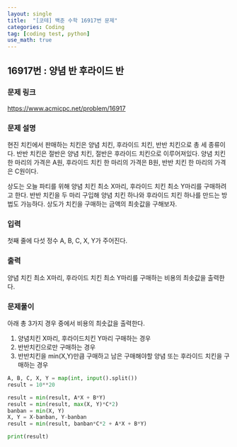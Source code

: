 ```yaml
---
layout: single
title:  "[코테] 백준 수학 16917번 문제"
categories: Coding
tag: [coding test, python]
use_math: true
---
```


## 16917번 : 양념 반 후라이드 반
### 문제 링크
<https://www.acmicpc.net/problem/16917>

### 문제 설명
현진 치킨에서 판매하는 치킨은 양념 치킨, 후라이드 치킨, 반반 치킨으로 총 세 종류이다. 반반 치킨은 절반은 양념 치킨, 절반은 후라이드 치킨으로 이루어져있다. 양념 치킨 한 마리의 가격은 A원, 후라이드 치킨 한 마리의 가격은 B원, 반반 치킨 한 마리의 가격은 C원이다.

상도는 오늘 파티를 위해 양념 치킨 최소 X마리, 후라이드 치킨 최소 Y마리를 구매하려고 한다. 반반 치킨을 두 마리 구입해 양념 치킨 하나와 후라이드 치킨 하나를 만드는 방법도 가능하다. 상도가 치킨을 구매하는 금액의 최솟값을 구해보자.

### 입력
첫째 줄에 다섯 정수 A, B, C, X, Y가 주어진다.

### 출력
양념 치킨 최소 X마리, 후라이드 치킨 최소 Y마리를 구매하는 비용의 최솟값을 출력한다.

### 문제풀이
아래 총 3가지 경우 중에서 비용의 최솟값을 출력한다.
1. 양념치킨 X마리, 후라이드치킨 Y마리 구매하는 경우
2. 반반치킨으로만 구매하는 경우
3. 반반치킨을 min(X,Y)만큼 구매하고 남은 구매해야할 양념 또는 후라이드 치킨을 구매하는 경우

```python
A, B, C, X, Y = map(int, input().split())
result = 10**20

result = min(result, A*X + B*Y)
result = min(result, max(X, Y)*C*2)
banban = min(X, Y)
X, Y = X-banban, Y-banban
result = min(result, banban*C*2 + A*X + B*Y)

print(result)
```
